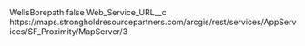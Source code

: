 <?xml version="1.0" encoding="UTF-8"?>
<CustomMetadata xmlns="http://soap.sforce.com/2006/04/metadata" xmlns:xsi="http://www.w3.org/2001/XMLSchema-instance" xmlns:xsd="http://www.w3.org/2001/XMLSchema">
    <label>WellsBorepath</label>
    <protected>false</protected>
    <values>
        <field>Web_Service_URL__c</field>
        <value xsi:type="xsd:string">https://maps.strongholdresourcepartners.com/arcgis/rest/services/AppServices/SF_Proximity/MapServer/3</value>
    </values>
</CustomMetadata>
